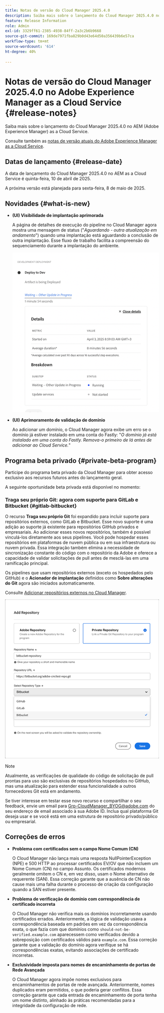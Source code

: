```yaml
---
title: Notas de versão do Cloud Manager 2025.4.0
description: Saiba mais sobre o lançamento do Cloud Manager 2025.4.0 no Adobe Experience Manager as a Cloud Service.
feature: Release Information
role: Admin
exl-id: 3329ff61-2385-4938-84ff-2a3c2b6b9668
source-git-commit: 169de7971fba829b0d43e64d50a356439b6e57ca
workflow-type: tm+mt
source-wordcount: '614'
ht-degree: 40%

---
```


# Notas de versão do Cloud Manager 2025.4.0 no Adobe Experience Manager as a Cloud Service {#release-notes}

<!-- https://wiki.corp.adobe.com/display/DMSArchitecture/Cloud+Manager+2025.03.0+Release -->

Saiba mais sobre o lançamento do Cloud Manager 2025.4.0 no AEM (Adobe Experience Manager) as a Cloud Service.


Consulte também as [notas de versão atuais do Adobe Experience Manager as a Cloud Service](/help/release-notes/release-notes-cloud/release-notes-current.md).

## Datas de lançamento {#release-date}

A data de lançamento do Cloud Manager 2025.4.0 no AEM as a Cloud Service é quinta-feira, 10 de abril de 2025.

A próxima versão está planejada para sexta-feira, 8 de maio de 2025.

## Novidades {#what-is-new}

* **(UI) Visibilidade de implantação aprimorada**

  A página de detalhes de execução do pipeline no Cloud Manager agora mostra uma mensagem de status (&quot;*Aguardando - outra atualização em andamento*&quot;) quando uma implantação está aguardando a conclusão de outra implantação. Esse fluxo de trabalho facilita a compreensão do sequenciamento durante a implantação do ambiente.  <!-- CMGR-66890 -->

  ![Caixa de diálogo de implantação de desenvolvimento mostrando detalhes e detalhamento](/help/implementing/cloud-manager/release-notes/assets/dev-deployment.png)

* **(UI) Aprimoramento de validação de domínio**

  Ao adicionar um domínio, o Cloud Manager agora exibe um erro se o domínio já estiver instalado em uma conta do Fastly: &quot;*O domínio já está instalado em uma conta do Fastly. Remova-o primeiro de lá antes de adicionar ao Cloud Service.*&quot;

## Programa beta privado {#private-beta-program}

Participe do programa beta privado da Cloud Manager para obter acesso exclusivo aos recursos futuros antes do lançamento geral.

A seguinte oportunidade beta privada está disponível no momento:

### Traga seu próprio Git: agora com suporte para GitLab e Bitbucket {#gitlab-bitbucket}

<!-- BOTH CS & AMS -->

O recurso **Traga seu próprio Git** foi expandido para incluir suporte para repositórios externos, como GitLab e Bitbucket. Esse novo suporte é uma adição ao suporte já existente para repositórios GitHub privados e empresariais. Ao adicionar esses novos repositórios, também é possível vinculá-los diretamente aos seus pipelines. Você pode hospedar esses repositórios em plataformas de nuvem pública ou em sua infraestrutura ou nuvem privada. Essa integração também elimina a necessidade de sincronização constante do código com o repositório da Adobe e oferece a capacidade de validar solicitações de pull antes de mesclá-las em uma ramificação principal.

Os pipelines que usam repositórios externos (exceto os hospedados pelo GitHub) e o **Acionador de implantação** definidos como **Sobre alterações do Git** agora são iniciados automaticamente.

Consulte [Adicionar repositórios externos no Cloud Manager](/help/implementing/cloud-manager/managing-code/external-repositories.md).

![Caixa de diálogo Adicionar repositório](/help/implementing/cloud-manager/release-notes/assets/repositories-add-release-notes.png)

>[!NOTE]
>
>Atualmente, as verificações de qualidade do código de solicitação de pull prontas para uso são exclusivas de repositórios hospedados no GitHub, mas uma atualização para estender essa funcionalidade a outros fornecedores Git está em andamento.

Se tiver interesse em testar esse novo recurso e compartilhar o seu feedback, envie um email para [Grp-CloudManager_BYOG@adobe.com](mailto:grp-cloudmanager_byog@adobe.com) do seu endereço de email associado à sua Adobe ID. Inclua qual plataforma Git deseja usar e se você está em uma estrutura de repositório privado/público ou empresarial.

<!--
### AEM Home {#aem-home}

AEM Home introduces a centralized starting point for managing content, assets, and sites within Adobe Experience Manager. Designed to deliver a personalized experience, AEM Home lets you navigate the AEM ecosystem seamlessly according to your roles and goals. Acting as a guide, it provides key insights and recommended actions to help you achieve your objectives efficiently. With a clear, persona-driven layout, AEM Home ensures quick access to essential tools, supporting a streamlined and effective experience across all AEM features.

Available to early adopters, AEM Home offers an optimized experience focused on improving workflows, prioritizing goals, and delivering results. Opting in lets you influence AEM Home's development by providing feedback that helps shape its future and enhances its value for the entire AEM community.

If you are interested in testing this new capability and sharing your feedback, send an email to [Grp-AemHome@adobe.com](mailto:Grp-AemHome@adobe.com) from your email address associated with your Adobe ID. Be sure to include the following information:

* The role that best fits your profile: Content author, Developer, Business owner, Admin, or Other (provide a description).
* Your primary AEM access surface: AEM Sites, AEM Assets, AEM Forms, Cloud Manager, or Other (provide a description). -->

## Correções de erros

* **Problema com certificados sem o campo Nome Comum (CN)**

  O Cloud Manager não lança mais uma resposta NullPointerException (NPE) e 500 HTTP ao processar certificados EV/OV que não incluem um Nome Comum (CN) no campo Assunto. Os certificados modernos geralmente omitem o CN e, em vez disso, usam o Nome alternativo de requerente (SAN). Essa correção garante que a ausência de CN não cause mais uma falha durante o processo de criação da configuração quando a SAN estiver presente. <!-- CMGR-67548 -->

* **Problema de verificação de domínio com correspondência de certificado incorreta**

  O Cloud Manager não verifica mais os domínios incorretamente usando certificados errados. Anteriormente, a lógica de validação usava a correspondência baseada em padrões em vez da correspondência exata, o que fazia com que domínios como `should-not-be-verified.example.com` aparecessem como verificados devido a sobreposição com certificados válidos para `example.com`. Essa correção garante que a validação do domínio agora verifique se há correspondências exatas, evitando associações de certificado incorretas. <!-- CMGR-67225 -->

* **Exclusividade imposta para nomes de encaminhamento de portas de Rede Avançada**

  O Cloud Manager agora impõe nomes exclusivos para encaminhamentos de portas de rede avançada. Anteriormente, nomes duplicados eram permitidos, o que poderia gerar conflitos. Essa correção garante que cada entrada de encaminhamento de porta tenha um nome distinto, alinhado às práticas recomendadas para a integridade da configuração de rede. <!-- CMGR-67082 -->


<!-- ## Known issues {#known-issues} -->
